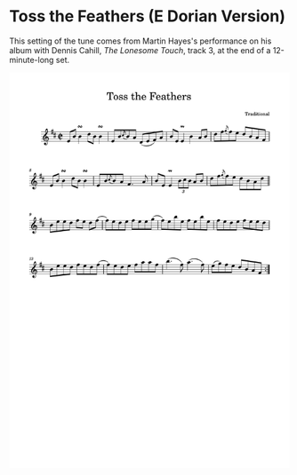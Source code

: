 # Toss the Feathers (E Dorian Version)

This setting of the tune comes from Martin Hayes's performance on his album with Dennis Cahill, _The Lonesome Touch_, track 3, at the end of a 12-minute-long set.

![Toss the Feathers](Toss_the_Feathers_2-1.png)